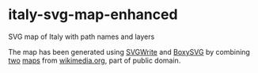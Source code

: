 # italy-svg-map-enhanced
SVG map of Italy with path names and layers

The map has been generated using [SVGWrite](https://pypi.org/project/svgwrite/) and [BoxySVG](https://boxy-svg.com/) by combining [two](https://commons.wikimedia.org/wiki/File:Map_of_Italy_blank.svg) [maps](https://commons.wikimedia.org/wiki/File:Map_of_Italy-it.svg) from [wikimedia.org](https://commons.wikimedia.org), part of public domain.
